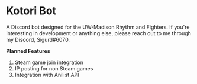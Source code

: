 # Kotori Bot
A Discord bot designed for the UW-Madison Rhythm and Fighters. If you're interesting in development or anything else, please reach out to me through my Discord, Sigurd#6070.

**Planned Features**
1. Steam game join integration
2. IP posting for non Steam games
3. Integration with Anilist API
